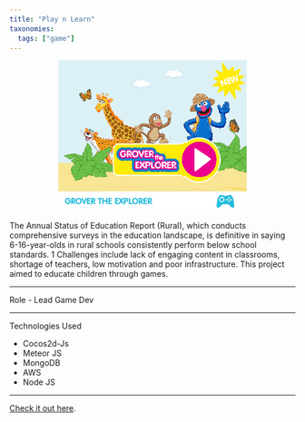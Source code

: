 ```yaml
---
title: "Play n Learn"
taxonomies:
  tags: ["game"]
---
```


<center><img src="/images/grover.jpg"/></center>

The Annual Status of Education Report (Rural), which conducts comprehensive surveys in the education landscape, is definitive in saying 6-16-year-olds in rural schools consistently perform below school standards. 1 Challenges include lack of engaging content in classrooms, shortage of teachers, low motivation and poor infrastructure. This project aimed to educate children through games.

---
Role - Lead Game Dev

---

Technologies Used

- Cocos2d-Js
- Meteor JS
- MongoDB
- AWS
- Node JS

---

[Check it out here](https://www.sesameworkshopindia.org/what-we-do/play-n-learn).
